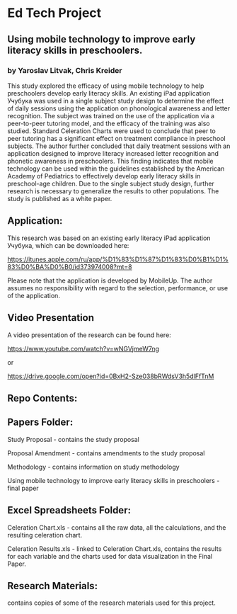 # Ed Tech Project
## Using mobile technology to improve early literacy skills in preschoolers.
### by Yaroslav Litvak, Chris Kreider

This study explored the efficacy of using mobile technology to help preschoolers develop early literacy skills. An existing iPad application Учубука was used in a single subject study design to determine the effect of daily sessions using the application on phonological awareness and letter recognition. The subject was trained on the use of the application via a peer-to-peer tutoring model, and the efficacy of the training was also studied. Standard Celeration Charts were used to conclude that peer to peer tutoring has a significant effect on treatment compliance in preschool subjects. The author further concluded that daily treatment sessions with an application designed to improve literacy increased letter recognition and phonetic awareness in preschoolers. This finding indicates that mobile technology can be used within the guidelines established by the American Academy of Pediatrics to effectively develop early literacy skills in preschool-age children. Due to the single subject study design, further research is necessary to generalize the results to other populations. The study is published as a white paper.

## Application:

This research was based on an existing early literacy iPad application Учубука, which can be downloaded here:

https://itunes.apple.com/ru/app/%D1%83%D1%87%D1%83%D0%B1%D1%83%D0%BA%D0%B0/id373974008?mt=8

Please note that the application is developed by MobileUp. The author assumes no responsibility with regard to the selection, performance, or use of the application.

## Video Presentation

A video presentation of the research can be found here:

https://www.youtube.com/watch?v=wNGVjmeW7ng

or

https://drive.google.com/open?id=0BxH2-Sze038bRWdsV3h5dlFfTnM

## Repo Contents:

Papers Folder:
--------------
Study Proposal - contains the study proposal

Proposal Amendment - contains amendments to the study proposal

Methodology - contains information on study methodology

Using mobile technology to improve early literacy skills in preschoolers - final paper

Excel Spreadsheets Folder:
--------------------------
Celeration Chart.xls - contains all the raw data, all the calculations, and the resulting celeration chart.

Celeration Results.xls - linked to Celeration Chart.xls, contains the results for each variable and the charts used for data visualization in the Final Paper.

Research Materials:
----------------
contains copies of some of the research materials used for this project.

